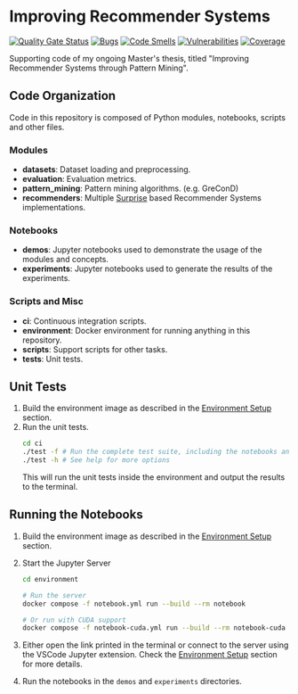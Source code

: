 # Improving Recommender Systems
[![Quality Gate Status](https://sonarcloud.io/api/project_badges/measure?project=recommender-systems&metric=alert_status)](https://sonarcloud.io/summary/new_code?id=recommender-systems)
[![Bugs](https://sonarcloud.io/api/project_badges/measure?project=recommender-systems&metric=bugs)](https://sonarcloud.io/summary/new_code?id=recommender-systems)
[![Code Smells](https://sonarcloud.io/api/project_badges/measure?project=recommender-systems&metric=code_smells)](https://sonarcloud.io/summary/new_code?id=recommender-systems)
[![Vulnerabilities](https://sonarcloud.io/api/project_badges/measure?project=recommender-systems&metric=vulnerabilities)](https://sonarcloud.io/summary/new_code?id=recommender-systems)
[![Coverage](https://sonarcloud.io/api/project_badges/measure?project=recommender-systems&metric=coverage)](https://sonarcloud.io/summary/new_code?id=recommender-systems)

Supporting code of my ongoing Master's thesis, titled "Improving Recommender Systems through 
Pattern Mining".

## Code Organization

Code in this repository is composed of Python modules, notebooks, scripts and other files. 

### Modules
- **datasets**: Dataset loading and preprocessing.
- **evaluation**: Evaluation metrics.
- **pattern_mining**:  Pattern mining algorithms. (e.g. GreConD)
- **recommenders**: Multiple [Surprise](https://surprise.readthedocs.io/en/stable/) based
  Recommender Systems implementations.

### Notebooks

- **demos**: Jupyter notebooks used to demonstrate the usage of the modules and concepts.
- **experiments**: Jupyter notebooks used to generate the results of the experiments.

### Scripts and Misc

- **ci**: Continuous integration scripts.
- **environment**: Docker environment for running anything in this repository.
- **scripts**: Support scripts for other tasks.
- **tests**: Unit tests.

## Unit Tests

1. Build the environment image as described in the [Environment Setup](environment/README.md#environment-setup) section.
2. Run the unit tests.
   ```bash
   cd ci
   ./test -f # Run the complete test suite, including the notebooks and coverage analysis
   ./test -h # See help for more options

   ```
   This will run the unit tests inside the environment and output the results to the terminal.

## Running the Notebooks

1. Build the environment image as described in the [Environment Setup](environment/README.md#environment-setup) section.
2. Start the Jupyter Server

    ```bash
    cd environment

    # Run the server
    docker compose -f notebook.yml run --build --rm notebook

    # Or run with CUDA support
    docker compose -f notebook-cuda.yml run --build --rm notebook-cuda
    ```
3. Either open the link printed in the terminal or connect to the server using the VSCode Jupyter     extension. Check the [Environment Setup](environment/README.md#environment-setup) section for more details.
4. Run the notebooks in the `demos` and `experiments` directories.

